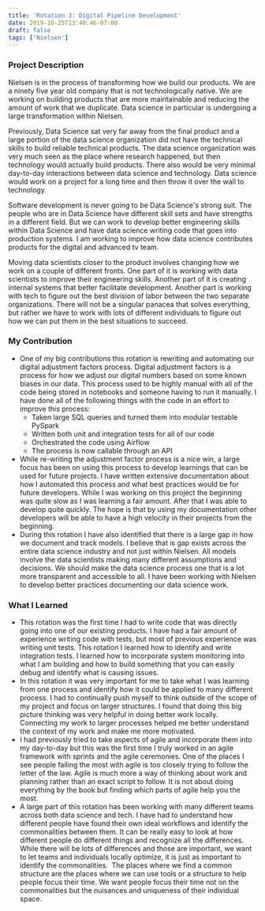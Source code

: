 ```yaml
---
title: 'Rotation 3: Digital Pipeline Development'
date: 2019-10-25T13:40:46-07:00
draft: false
tags: ['Nielsen']
---
```



### Project Description

Nielsen is in the process of transforming how we build our products. We are a ninety five year old company that is not technologically native. We are working on building products that are more maintainable and reducing the amount of work that we duplicate. Data science in particular is undergoing a large transformation within Nielsen. 

Previously, Data Science sat very far away from the final product and a large portion of the data science organization did not have the technical skills to build reliable technical products. The data science organization was very much seen as the place where research happened, but then technology would actually build products. There also would be very minimal day-to-day interactions between data science and technology. Data science would work on a project for a long time and then throw it over the wall to technology. 

Software development is never going to be Data Science's strong suit. The people who are in Data Science have different skill sets and have strengths in a different field. But we can work to develop better engineering skills within Data Science and have data science writing code that goes into production systems. I am working to improve how data science contributes products for the digital and advanced tv team. 

Moving data scientists closer to the product involves changing how we work on a couple of different fronts. One part of it is working with data scientists to improve their engineering skills. Another part of it is creating internal systems that better facilitate development. Another part is working with tech to figure out the best division of labor between the two separate organizations. There will not be a singular panacea that solves everything, but rather we have to work with lots of different individuals to figure out how we can put them in the best situations to succeed. 

### My Contribution

*  One of my big contributions this rotation is rewriting and automating our digital adjustment factors process. Digital adjustment factors is a process for how we adjust our digital numbers based on some known biases in our data. This process used to be highly manual with all of the code being stored in notebooks and someone having to run it manually. I have done all of the following things with the code in an effort to improve this process: 
    *   Taken large SQL queries and turned them into modular testable PySpark 
    *   Written both unit and integration tests for all of our code 
    *   Orchestrated the code using Airflow 
    *   The process is now callable through an API
*   While re-writing the adjustment factor process is a nice win, a large focus has been on using this process to develop learnings that can be used for future projects. I have written extensive documentation about how I automated this process and what best practices would be for future developers. While I was working on this project the beginning was quite slow as I was learning a fair amount. After that I was able to develop quite quickly. The hope is that by using my documentation other developers will be able to have a high velocity in their projects from the beginning. 
*   During this rotation I have also identified that there is a large gap in how we document and track models. I believe that is gap exists across the entire data science industry and not just within Nielsen. All models involve the data scientists making many different assumptions and decisions. We should make the data science process one that is a lot more transparent and accessible to all. I have been working with Nielsen to develop better practices documenting our data science work. 

### What I Learned

*   This rotation was the first time I had to write code that was directly going into one of our existing products. I have had a fair amount of experience writing code with tests, but most of previous experience was writing unit tests. This rotation I learned how to identify and write integration tests. I learned how to incorporate system monitoring into what I am building and how to build something that you can easily debug and identify what is causing issues. 
*   In this rotation it was very important for me to take what I was learning from one process and identify how it could be applied to many different process. I had to continually push myself to think outside of the scope of my project and focus on larger structures. I found that doing this big picture thinking was very helpful in doing better work locally. Connecting my work to larger processes helped me better understand the context of my work and make me more motivated. 
*   I had previously tried to take aspects of agile and incorporate them into my day-to-day but this was the first time I truly worked in an agile framework with sprints and the agile ceremonies. One of the places I see people failing the most with agile is too closely trying to follow the letter of the law. Agile is much more a way of thinking about work and planning rather than an exact script to follow. It is not about doing everything by the book but finding which parts of agile help you the most. 
*   A large part of this rotation has been working with many different teams across both data science and tech. I have had to understand how different people have found their own ideal workflows and identify the commonalities between them. It can be really easy to look at how different people do different things and recognize all the differences. While there will be lots of differences and those are important, we want to let teams and individuals locally optimize, it is just as important to identify the commonalities.  The places where we find a common structure are the places where we can use tools or a structure to help people focus their time. We want people focus their time not on the commonalities but the nuisances and uniqueness of their individual space. 